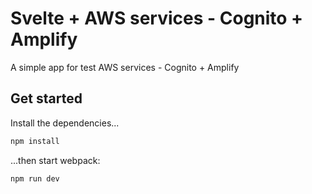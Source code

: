 # Svelte + AWS services - Cognito + Amplify

A simple app for test AWS services - Cognito + Amplify

## Get started

Install the dependencies...

```bash
npm install
```

...then start webpack:

```bash
npm run dev